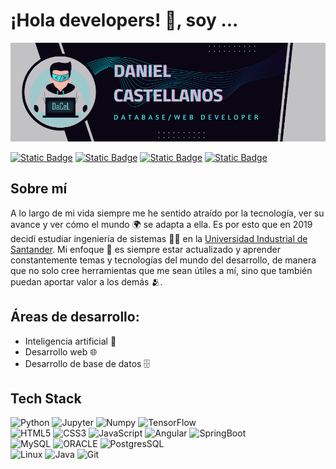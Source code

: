 # ¡Hola developers! 👋, soy ...

![Daniel Castellanos, database/web developer](https://github.com/DaCeL13/DaCeL13/blob/main/banner_github_profile.png)

[![Static Badge](https://img.shields.io/badge/Linkedin-white?logo=Linkedin&logoColor=%230A66C2)](https://www.linkedin.com/in/dacel/)
[![Static Badge](https://img.shields.io/badge/Stack_Overflow-white?logo=stackoverflow&logoColor=%23F58025)](https://es.stackoverflow.com/users/332509/daniel-castellanos)
[![Static Badge](https://img.shields.io/badge/Instagram-white?logo=Instagram&logoColor=%23E4405F)](https://www.instagram.com/daniel_castellanos1310/)
[![Static Badge](https://img.shields.io/badge/Facebook-white?logo=Facebook&logoColor=%231877F2)](https://www.facebook.com/daniel.castellanos.13/)

## Sobre mí 
A lo largo de mi vida siempre me he sentido atraído por la tecnología, ver su avance y ver cómo el mundo 🌍 se adapta a ella. Es por esto que en 2019 decidí estudiar ingeniería de sistemas 🧑‍💻 en la [Universidad Industrial de Santander](https://uis.edu.co/es/). Mi enfoque 🔭 es siempre estar actualizado y aprender constantemente temas y tecnologías del mundo del desarrollo, de manera que no solo cree herramientas que me sean útiles a mí, sino que también puedan aportar valor a los demás 🫂.<br>

## Áreas de desarrollo:

- Inteligencia artificial 🤖
- Desarrollo web 🌐
- Desarrollo de base de datos 🗄

## Tech Stack
![Python](https://img.shields.io/badge/Python-%233776AB?style=for-the-badge&logo=Python&logoColor=white&labelColor=black)
![Jupyter](https://img.shields.io/badge/Jupyter-%23F37626?style=for-the-badge&logo=Jupyter&logoColor=white&labelColor=black)
![Numpy](https://img.shields.io/badge/Numpy-%23013243?style=for-the-badge&logo=Numpy&logoColor=white&labelColor=black)
![TensorFlow](https://img.shields.io/badge/TensorFlow-%23FF6F00?style=for-the-badge&logo=TensorFlow&logoColor=white&labelColor=black)
<br>
![HTML5](https://img.shields.io/badge/HTML5-f06529?style=for-the-badge&logo=html5&logoColor=white&labelColor=black)
![CSS3](https://img.shields.io/badge/CSS3-264de4?style=for-the-badge&logo=css3&logoColor=white&labelColor=black)
![JavaScript](https://img.shields.io/badge/JavaScript-f0db4f?style=for-the-badge&logo=javascript&logoColor=white&labelColor=black)
![Angular](https://img.shields.io/badge/Angular-d4173b?style=for-the-badge&logo=angular&logoColor=white&labelColor=black)
![SpringBoot](https://img.shields.io/badge/SpringBoot-6db33f?style=for-the-badge&logo=spring&logoColor=white&labelColor=black)
<br>
![MySQL](https://img.shields.io/badge/MySQL-%234479A1?style=for-the-badge&logo=MySQL&logoColor=white&labelColor=black)
![ORACLE](https://img.shields.io/badge/oracle-%23F80000?style=for-the-badge&logo=oracle&logoColor=white&labelColor=black)
![PostgresSQL](https://img.shields.io/badge/PostgresSQL-%234169E1?style=for-the-badge&logo=postgresql&logoColor=white&labelColor=black)
<br>
![Linux](https://img.shields.io/badge/Linux-%23FCC624?style=for-the-badge&logo=linux&logoColor=white&labelColor=black)
![Java](https://img.shields.io/badge/Java-%235382a1?style=for-the-badge&logo=openjdk&logoColor=white&labelColor=black)
![Git](https://img.shields.io/badge/GIT-%23F05032?style=for-the-badge&logo=git&logoColor=white&labelColor=black)


<!--![MongoDB](https://img.shields.io/badge/MongoDB-%2347A248?style=for-the-badge&logo=MongoDB&logoColor=white&labelColor=black)-->


<!--
**DaCeL13/DaCeL13** is a ✨ _special_ ✨ repository because its `README.md` (this file) appears on your GitHub profile.

Here are some ideas to get you started:

- 🔭 I’m currently working on ...
- 🌱 I’m currently learning ...
- 👯 I’m looking to collaborate on ...
- 🤔 I’m looking for help with ...
- 💬 Ask me about ...
- 📫 How to reach me: ...
- 😄 Pronouns: ...
- ⚡ Fun fact: ...
-->
